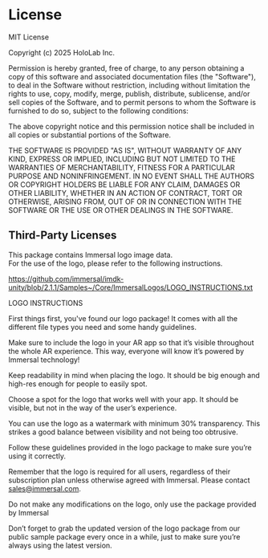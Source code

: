 # License

MIT License

Copyright (c) 2025 HoloLab Inc.

Permission is hereby granted, free of charge, to any person obtaining a copy
of this software and associated documentation files (the "Software"), to deal
in the Software without restriction, including without limitation the rights
to use, copy, modify, merge, publish, distribute, sublicense, and/or sell
copies of the Software, and to permit persons to whom the Software is
furnished to do so, subject to the following conditions:

The above copyright notice and this permission notice shall be included in all
copies or substantial portions of the Software.

THE SOFTWARE IS PROVIDED "AS IS", WITHOUT WARRANTY OF ANY KIND, EXPRESS OR
IMPLIED, INCLUDING BUT NOT LIMITED TO THE WARRANTIES OF MERCHANTABILITY,
FITNESS FOR A PARTICULAR PURPOSE AND NONINFRINGEMENT. IN NO EVENT SHALL THE
AUTHORS OR COPYRIGHT HOLDERS BE LIABLE FOR ANY CLAIM, DAMAGES OR OTHER
LIABILITY, WHETHER IN AN ACTION OF CONTRACT, TORT OR OTHERWISE, ARISING FROM,
OUT OF OR IN CONNECTION WITH THE SOFTWARE OR THE USE OR OTHER DEALINGS IN THE
SOFTWARE.

## Third-Party Licenses

This package contains Immersal logo image data.  
For the use of the logo, please refer to the following instructions.

https://github.com/immersal/imdk-unity/blob/2.1.1/Samples~/Core/ImmersalLogos/LOGO_INSTRUCTIONS.txt

LOGO INSTRUCTIONS

First things first, you've found our logo package! It comes with all the different file types you need and some handy guidelines.

Make sure to include the logo in your AR app so that it’s visible throughout the whole AR experience. This way, everyone will know it’s powered by Immersal technology!

Keep readability in mind when placing the logo. It should be big enough and high-res enough for people to easily spot.

Choose a spot for the logo that works well with your app. It should be visible, but not in the way of the user’s experience.

You can use the logo as a watermark with minimum 30% transparency. This strikes a good balance between visibility and not being too obtrusive.

Follow these guidelines provided in the logo package to make sure you’re using it correctly.

Remember that the logo is required for all users, regardless of their subscription plan unless otherwise agreed with Immersal. Please contact sales@immersal.com.

Do not make any modifications on the logo, only use the package provided by Immersal

Don’t forget to grab the updated version of the logo package from our public sample package every once in a while, just to make sure you’re always using the latest version.
